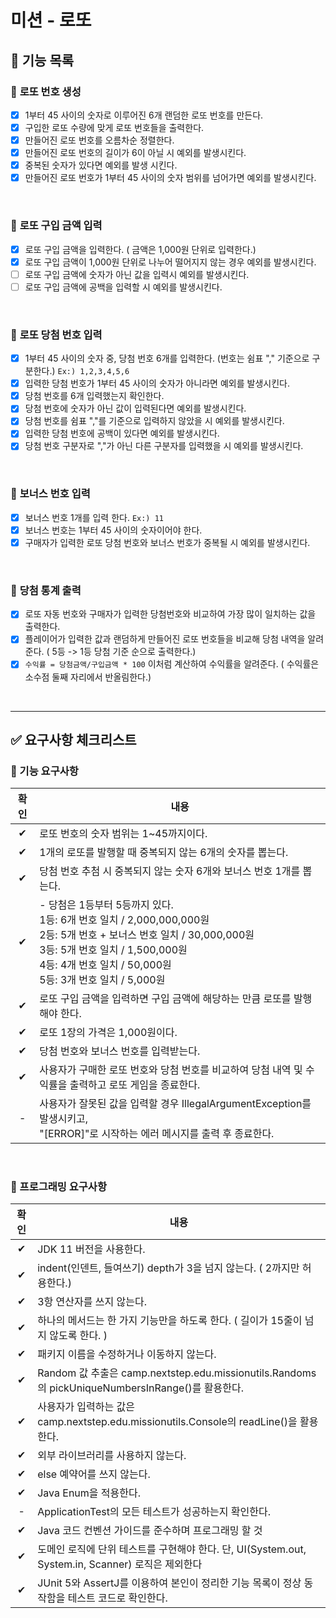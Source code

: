 # 미션 - 로또

## 📃 **기능 목록**
### 🔲 **로또 번호 생성**
  - [x] 1부터 45 사이의 숫자로 이루어진 6개 랜덤한 로또 번호를 만든다.
  - [x] 구입한 로또 수량에 맞게 로또 번호들을 출력한다.
  - [x] 만들어진 로또 번호를 오름차순 정렬한다.
  - [x] 만들어진 로또 번호의 길이가 6이 아닐 시 예외를 발생시킨다.
  - [x] 중복된 숫자가 있다면 예외를 발생 시킨다.
  - [x] 만들어진 로또 번호가 1부터 45 사이의 숫자 범위를 넘어가면 예외를 발생시킨다.
  
  <br>

### 🔲 **로또 구입 금액 입력**
  - [x] 로또 구입 금액을 입력한다. ( 금액은 1,000원 단위로 입력한다.)
  - [x] 로또 구입 금액이 1,000원 단위로 나누어 떨어지지 않는 경우 예외를 발생시킨다.
  - [ ] 로또 구입 금액에 숫자가 아닌 값을 입력시 예외를 발생시킨다.
  - [ ] 로또 구입 금액에 공백을 입력할 시 예외를 발생시킨다.

  <br>

### 🔲 **로또 당첨 번호 입력**
  - [x] 1부터 45 사이의 숫자 중, 당첨 번호 6개를 입력한다. (번호는 쉼표 "," 기준으로 구분한다.) ``Ex:) 1,2,3,4,5,6``
  - [x] 입력한 당첨 번호가 1부터 45 사이의 숫자가 아니라면 예외를 발생시킨다.
  - [x] 당첨 번호를 6개 입력했는지 확인한다.
  - [x] 당첨 번호에 숫자가 아닌 값이 입력된다면 예외를 발생시킨다.
  - [x] 당첨 번호를 쉼표 ","를 기준으로 입력하지 않았을 시 예외를 발생시킨다. 
  - [x] 입력한 당첨 번호에 공백이 있다면 예외를 발생시킨다.
  - [x] 당첨 번호 구분자로 ","가 아닌 다른 구분자를 입력했을 시 예외를 발생시킨다.

  <br>

### 🔲 **보너스 번호 입력**
  - [x] 보너스 번호 1개를 입력 한다. ``Ex:) 11``
  - [x] 보너스 번호는 1부터 45 사이의 숫자이어야 한다.
  - [x] 구매자가 입력한 로또 당첨 번호와 보너스 번호가 중복될 시 예외를 발생시킨다.

  <br>

### 🔲 **당첨 통계 출력**
  - [x] 로또 자동 번호와 구매자가 입력한 당첨번호와 비교하여 가장 많이 일치하는 값을 출력한다.
  - [x] 플레이어가 입력한 값과 랜덤하게 만들어진 로또 번호들을 비교해 당첨 내역을 알려준다. ( 5등 -> 1등 당첨 기준 순으로 출력한다.)
  - [x] ``수익률 = 당첨금액/구입금액 * 100`` 이처럼 계산하여 수익률을 알려준다. ( 수익률은 소수점 둘째 자리에서 반올림한다.)

  <br>

----
## ✅ **요구사항 체크리스트**
### 🚀 기능 요구사항
| 확인  | 내용                                                                                                                                                                               |
|:---:|----------------------------------------------------------------------------------------------------------------------------------------------------------------------------------|
|  ✔  | 로또 번호의 숫자 범위는 1~45까지이다.                                                                                                                                                          |
|  ✔  | 1개의 로또를 발행할 때 중복되지 않는 6개의 숫자를 뽑는다.                                                                                                                                               |
|  ✔  | 당첨 번호 추첨 시 중복되지 않는 숫자 6개와 보너스 번호 1개를 뽑는다.                                                                                                                                        |
|  ✔  | - 당첨은 1등부터 5등까지 있다.<br/>1등: 6개 번호 일치 / 2,000,000,000원<br>2등: 5개 번호 + 보너스 번호 일치 / 30,000,000원<br/>3등: 5개 번호 일치 / 1,500,000원<br/>4등: 4개 번호 일치 / 50,000원<br/> 5등: 3개 번호 일치 / 5,000원 |
|  ✔  | 로또 구입 금액을 입력하면 구입 금액에 해당하는 만큼 로또를 발행해야 한다.                                                                                                                                       |
|  ✔  | 로또 1장의 가격은 1,000원이다.                                                                                                                                                             |
|  ✔  | 당첨 번호와 보너스 번호를 입력받는다.                                                                                                                                                            |
|  ✔  | 사용자가 구매한 로또 번호와 당첨 번호를 비교하여 당첨 내역 및 수익률을 출력하고 로또 게임을 종료한다.                                                                                                                       |
|  -  | 사용자가 잘못된 값을 입력할 경우 IllegalArgumentException를 발생시키고,<br/> "[ERROR]"로 시작하는 에러 메시지를 출력 후 종료한다.                                                                                      |
<br>

### 🎯 프로그래밍 요구사항
| 확인  | 내용                                                                                                             |
|:---:|----------------------------------------------------------------------------------------------------------------|
|  ✔  |  JDK 11 버전을 사용한다. |
|  ✔  | indent(인덴트, 들여쓰기) depth가 3을 넘지 않는다. ( 2까지만 허용한다.)                                                              |
|  ✔  | 3항 연산자를 쓰지 않는다.                                                                                                |
|  ✔  | 하나의 메서드는 한 가지 기능만을 하도록 한다. ( 길이가 15줄이 넘지 않도록 한다. )                                                             |
|  ✔  | 패키지 이름을 수정하거나 이동하지 않는다.                                                                                        |
|  ✔  | Random 값 추출은 camp.nextstep.edu.missionutils.Randoms의 pickUniqueNumbersInRange()를 활용한다.                         |
|  ✔  | 사용자가 입력하는 값은 camp.nextstep.edu.missionutils.Console의 readLine()을 활용한다.                                         |
|  ✔  | 외부 라이브러리를 사용하지 않는다.                                                                                            |
|  ✔  | else 예약어를 쓰지 않는다.                                                                                              |
|  ✔  | Java Enum을 적용한다.                                                                                               |
|  -  | ApplicationTest의 모든 테스트가 성공하는지 확인한다.                                                                           |
|  ✔  | Java 코드 컨벤션 가이드를 준수하며 프로그래밍 할 것                                                                                |
| ✔  | 도메인 로직에 단위 테스트를 구현해야 한다. 단, UI(System.out, System.in, Scanner) 로직은 제외한다                                        |
|  ✔  | JUnit 5와 AssertJ를 이용하여 본인이 정리한 기능 목록이 정상 동작함을 테스트 코드로 확인한다.                                                    |